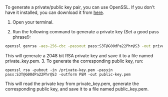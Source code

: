 To generate a private/public key pair, you can use OpenSSL. If you don't have it installed, you can download it from [here](https://www.openssl.org/source/).

1. Open your terminal.

2. Run the following command to generate a private key (Set a good pass phrase!):
```bash
openssl genrsa -aes-256-cbc -passout pass:S3T@G00dPa22Phr@S3 -out private-key.pem 1024
```
 This will generate a 2048 bit RSA private key and save it to a file named private_key.pem.
3. To generate the corresponding public key, run:
 ```
 openssl rsa -pubout -in /private-key.pem -passin pass:S3T@G00dPa22Phr@S3 -outform PEM -out public-key.pem
 ```
 This will read the private key from private_key.pem, generate the corresponding public key, and save it to a file named public_key.pem.